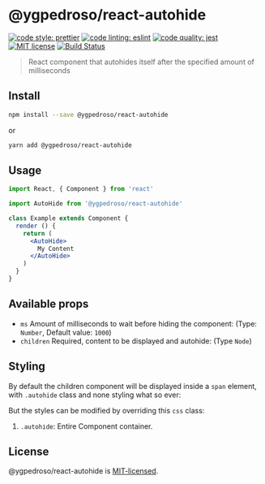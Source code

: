 # @ygpedroso/react-autohide

[![code style: prettier](https://img.shields.io/badge/code_style-prettier-ff69b4.svg)](https://github.com/prettier/prettier)   [![code linting: eslint](https://img.shields.io/badge/lint-eslint-blue.svg)](https://github.com/eslint/eslint)  [![code quality: jest](https://img.shields.io/badge/test-jest-ff69b4.svg)](https://facebook.github.io/jest/) [![MIT license](https://img.shields.io/badge/License-MIT-blue.svg)](https://lbesson.mit-license.org/)
[![Build Status](https://travis-ci.org/ygpedroso/react-autohide.svg?branch=master)](https://travis-ci.org/ygpedroso/react-autohide)

> React component that autohides itself after the specified amount of milliseconds

## Install

```bash
npm install --save @ygpedroso/react-autohide
```

or

```bash
yarn add @ygpedroso/react-autohide
```

## Usage

```jsx
import React, { Component } from 'react'

import AutoHide from '@ygpedroso/react-autohide'

class Example extends Component {
  render () {
    return (
      <AutoHide>
        My Content
      </AutoHide>
    )
  }
}
```

## Available props

* `ms` Amount of milliseconds to wait before hiding the component: (Type: `Number`, Default value: `1000`)
* `children` Required, content to be displayed and autohide: (Type `Node`)

## Styling
 
 By default the children component will be displayed inside a `span` element, with `.autohide` class and none styling what so ever:
 
 But the styles can be modified by overriding this `css` class:
 1. `.autohide`: Entire Component container.

## License

@ygpedroso/react-autohide is [MIT-licensed](https://github.com/ygpedroso/react-autohide/blob/master/LICENSE).
